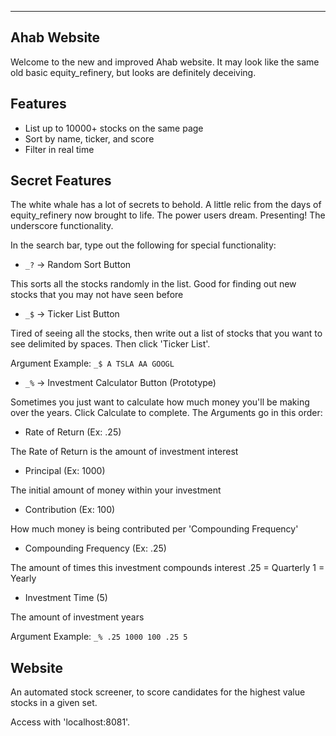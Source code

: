 -------------
Ahab Website
-------------

Welcome to the new and improved Ahab website. It may look like the same old
basic equity_refinery, but looks are definitely deceiving.

Features
---------

- List up to 10000+ stocks on the same page
- Sort by name, ticker, and score
- Filter in real time

Secret Features
----------------

The white whale has a lot of secrets to behold. A little relic from the days
of equity_refinery now brought to life. The power users dream. Presenting!
The underscore functionality.

In the search bar, type out the following for special functionality:

- `_?` -> Random Sort Button

This sorts all the stocks randomly in the list. Good for finding out new
stocks that you may not have seen before

- `_$` -> Ticker List Button

Tired of seeing all the stocks, then write out a list of stocks that you want
to see delimited by spaces. Then click 'Ticker List'.

Argument Example: `_$ A TSLA AA GOOGL`

- `_%` -> Investment Calculator Button (Prototype)

Sometimes you just want to calculate how much money you'll be making over the
years. Click Calculate to complete. The Arguments go in this order:

- Rate of Return (Ex: .25)

The Rate of Return is the amount of investment interest

- Principal (Ex: 1000)

The initial amount of money within your investment

- Contribution (Ex: 100)

How much money is being contributed per 'Compounding Frequency'

- Compounding Frequency (Ex: .25)

The amount of times this investment compounds interest
.25 = Quarterly
1 = Yearly

- Investment Time (5)

The amount of investment years

Argument Example: `_% .25 1000 100 .25 5`

Website
--------
An automated stock screener, to score candidates for the highest value stocks
in a given set.

Access with 'localhost:8081'.

